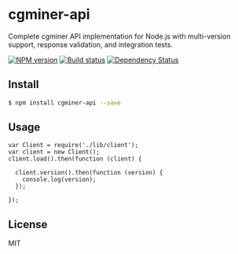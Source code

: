 # cgminer-api

Complete cgminer API implementation for Node.js with multi-version support, response validation, and integration tests.

[![NPM version][npm-image]][npm-url]
[![Build status][travis-image]][travis-url]
[![Dependency Status][daviddm-image]][daviddm-url]

## Install
```sh
$ npm install cgminer-api --save
```

## Usage
```
var Client = require('./lib/client');
var client = new Client();
client.load().then(function (client) {

  client.version().then(function (version) {
    console.log(version);
  });

});
```

## License
MIT

[sails-logo]: http://cdn.tjw.io/images/sails-logo.png
[sails-url]: https://sailsjs.org
[npm-image]: https://img.shields.io/npm/v/cgminer-api.svg?style=flat
[npm-url]: https://npmjs.org/package/cgminer-api
[travis-image]: https://img.shields.io/travis/hashware/node-cgminer-api.svg?style=flat
[travis-url]: https://travis-ci.org/hashware/node-cgminer-api
[daviddm-image]: http://img.shields.io/david/tjwebb/cgminer-api.svg?style=flat
[daviddm-url]: https://david-dm.org/tjwebb/cgminer-api
